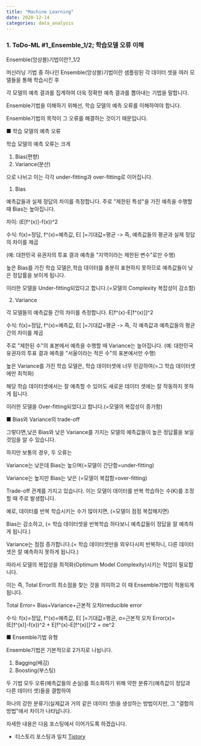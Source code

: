 ```yaml
---
title: "Machine Learning"
date: 2020-12-14
categories: data_analysis
---
```


### 1. ToDo-ML #1_Ensemble_1/2; 학습모델 오류 이해
Ensemble(앙상블)기법이란?_1/2

머신러닝 기법 중 하나인 Ensemble(앙상블)기법이란
샘플링된 각 데이터 셋을 여러 모델들을 통해 학습시킨 후 

각 모델의 예측 결과를 집계하여 더욱 정확한 예측 결과를 뽑아내는 기법을 말합니다.

Ensemble기법을 이해하기 위해선,
학습 모델의 예측 오류를 이해하여야 합니다.

Ensemble기법의 목적이 그 오류를 해결하는 것이기 때문입니다.


■ 학습 모델의 예측 오류


학습 모델의 예측 오류는 크게
1. Bias(편향)
2. Variance(분산)

으로 나뉘고 이는 각각 under-fitting과 over-fitting로 이어집니다.

1. Bias

예측값들과 실제 정답의 차이를 측정합니다.
주로 "제한된 특성"을 가진 예측을 수행할 때 Bias는 높아집니다.

차이: (E[f^(x)]-f(x))^2

수식: f(x)=정답, f^(x)=예측값, E[ ]=기대값=평균 -> 즉, 예측값들의 평균과 실제 정답의 차이를 제곱

(예: 대한민국 유권자의 투표 결과 예측을 "지역이라는 제한된 변수"로만 수행)


높은 Bias를 가진 학습 모델은,학습 데이터를 충분히 표현하지 못하므로
예측값들이 낮은 정답률을 보이게 됩니다.

이러한 모델을 Under-fitting되었다고 합니다.(=모델의 Complexity 복잡성이 감소함)


2. Variance

각 모델들의 예측값들 간의 차이를 측정합니다.
E[f^(x)-E[f^(x)]]^2

수식: f(x)=정답, f^(x)=예측값, E[ ]=기대값=평균 -> 즉, 각 예측값과 예측값들의 평균간의 차이를 제곱


주로 "제한된 수"의 표본에서 예측을 수행할 때 Variance는 높아집니다.
(예: 대한민국 유권자의 투표 결과 예측을 "서울이라는 적은 수"의 표본에서만 수행)

높은 Variance를 가진 학습 모델은,
학습 데이터셋에 너무 민감하여(=그 학습 데이터셋에만 최적화)

해당 학습 데이터셋에서는 잘 예측할 수 있어도
새로운 데이터 셋에는 잘 작동하지 못하게 됩니다.

이러한 모델을 Over-fitting되었다고 합니다.(=모델의 복잡성이 증가함)


■ Bias와 Variance의 trade-off

그렇다면,낮은 Bias와 낮은 Variance를 가지는 모델의
예측값들이 높은 정답률을 보일 것임을 알 수 있습니다. 

 
하지만 보통의 경우, 두 오류는

Variance는 낮은데 Bias는 높으며(=모델이 간단함=under-fitting)

Variance는 높지만 Bias는 낮은 (=모델이 복잡함=over-fitting)

Trade-off 관계를 가지고 있습니다. 
이는 모델이 데이터를 반복 학습하는 수(K)를 조정할 때 주로 발생합니다. 


예로, 데이터를 반복 학습시키는 수가 많아지면, (=모델이 점점 복잡해지면)

Bias는 감소하고, (= 학습 데이터셋을 반복학습 하다보니 예측값들이 정답을 잘 예측하게 됩니다.)

Variance는 점점 증가합니다.(= 학습 데이터셋만을 외우다시피 반복하니, 다른 데이터셋은 잘 예측하지 못하게 됩니다.)

따라서 모델의 복잡성을 최적화(Optimum Model Complexity)시키는 작업이 필요합니다. 


이는 즉, Total Error의 최소점을 찾는 것을 의미하고
이 때 Ensemble기법이 적용되게 됩니다. 

Total Error= Bias+Variance+근본적 오차irreducible error

수식: f(x)=정답, f^(x)=예측값, E[ ]=기대값=평균, σ=근본적 오차
Error(x)=(E[f^(x)]-f(x))^2 + E[f^(x)-E[f^(x)]]^2 + σe^2



■ Ensemble기법 유형

Ensemble기법은 기본적으로 2가지로 나뉩니다.


1. Bagging(배깅)
2. Boosting(부스팅)


두 기법 모두 오류(예측값들의 손실)를 최소화하기 위해
약한 분류기(예측값이 정답과 다른 데이터 셋)들을 결합하여

하나의 강한 분류기(실제값과 거의 같은 데이터 셋)을 생성하는 방법이지만,
그 "결합의 방법"에서 차이가 나타납니다.

자세한 내용은 다음 포스팅에서 이어가도록 하겠습니다.

* 티스토리 포스팅과 일치 
[Tistory](https://todo-data.tistory.com/5)
